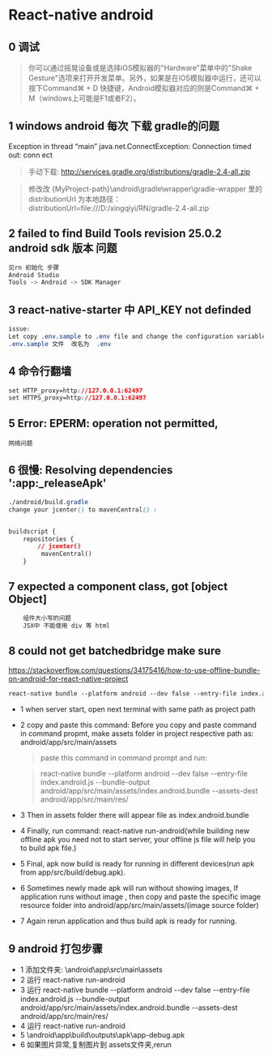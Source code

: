 # React-native  android


## 0 调试

>你可以通过摇晃设备或是选择iOS模拟器的"Hardware"菜单中的"Shake Gesture"选项来打开开发菜单。另外，如果是在iOS模拟器中运行，还可以按下Command⌘ + D 快捷键，Android模拟器对应的则是Command⌘ + M（windows上可能是F1或者F2）。

## 1  windows android 每次  下载 gradle的问题

Exception in thread “main” java.net.ConnectException: Connection timed out: conn
ect

> 手动下载:
http://services.gradle.org/distributions/gradle-2.4-all.zip

> 修改改 {MyProject-path}\android\gradle\wrapper\gradle-wrapper 里的 distributionUrl 为本地路径：
distributionUrl=file:///D:/xingqiyi/RN/gradle-2.4-all.zip



## 2    failed to find Build Tools revision 25.0.2    android sdk 版本 问题

```css
见rn 初始化 步骤
Android Studio
Tools -> Android -> SDK Manager
```

## 3 react-native-starter   中  API_KEY not definded

```css
issue:
Let copy .env.sample to .env file and change the configuration variables
.env.sample 文件  改名为  .env
```


## 4  命令行翻墙

```css
set HTTP_proxy=http://127.0.0.1:62497
set HTTPS_proxy=http://127.0.0.1:62497
```

## 5   Error: EPERM: operation not permitted,

```
网络问题
```

## 6  很慢: Resolving dependencies ':app:_releaseApk'

```css
./android/build.gradle
change your jcenter() to mavenCentral() :


buildscript {
    repositories {
        // jcenter()
         mavenCentral()
    }

```

## 7 expected a component class, got [object Object]

```js
    组件大小写的问题
    JSX中 不能使用 div 等 html
```


## 8 could not get batchedbridge make sure

https://stackoverflow.com/questions/34175416/how-to-use-offline-bundle-on-android-for-react-native-project

```css
react-native bundle --platform android --dev false --entry-file index.android.js --bundle-output android/app/src/main/assets/index.android.bundle --assets-dest android/app/src/main/res/

```

- 1 when server start, open next terminal with same path as project path

- 2 copy and paste this command: Before you copy and paste command in command propmt, make assets folder in project respective path as: android/app/src/main/assets

  > paste this command in command prompt and run:

  > react-native bundle --platform android --dev false --entry-file index.android.js --bundle-output android/app/src/main/assets/index.android.bundle --assets-dest android/app/src/main/res/

- 3 Then in assets folder there will appear file as index.android.bundle

- 4 Finally, run command: react-native run-android(while building new offline apk you need not to start server, your offline js file will help you to build apk file.)

- 5 Final, apk now build is ready for running in different devices(run apk from app/src/build/debug.apk).

- 6 Sometimes newly made apk will run without showing images, If application runs without image , then copy and paste the specific image resource folder into android/app/src/main/assets/(image source folder)

- 7 Again rerun application and thus build apk is ready for running.


## 9 android 打包步骤

- 1 添加文件夹: \android\app\src\main\assets
- 2 运行 react-native run-android
- 3 运行 react-native bundle --platform android --dev false --entry-file index.android.js --bundle-output android/app/src/main/assets/index.android.bundle --assets-dest android/app/src/main/res/
- 4 运行 react-native run-android
- 5 \android\app\build\outputs\apk\app-debug.apk
- 6 如果图片异常,复制图片到 assets文件夹,rerun
